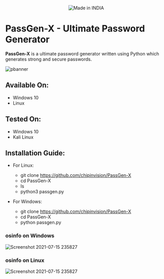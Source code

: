 <p align="center"> <img title="Made in INDIA" src="https://img.shields.io/badge/MADE%20IN-INDIA-SCRIPT?colorA=%23ff8100&colorB=%23017e40&colorC=%23ff0000&style=for-the-badge"> </p>

# **PassGen-X** - Ultimate Password Generator
**PassGen-X** is a ultimate password generator written using Python which generates strong and secure passwords. 

![pbanner](https://user-images.githubusercontent.com/72114434/125901525-7d0589e3-dc89-44f9-9ad2-fe4d37ebba1f.png)
    
## Available On:

   - Windows 10
   - Linux

## Tested On:

   - Windows 10
   - Kali Linux

## Installation Guide:

- For Linux:

   -  git clone https://github.com/chipinvision/PassGen-X
   -  cd PassGen-X
   -  ls
   -  python3 passgen.py

- For Windows:

   -  git clone https://github.com/chipinvision/PassGen-X
   -  cd PassGen-X
   -  python passgen.py


### osinfo on Windows

![Screenshot 2021-07-15 235827](https://user-images.githubusercontent.com/72114434/125902806-4be95d7a-c889-471f-a6c9-8e7c77cd2d50.png)


### osinfo on Linux

![Screenshot 2021-07-15 235827](https://user-images.githubusercontent.com/72114434/125902880-f0b4911f-e2d4-42b4-b23a-ac3e15161543.png)

